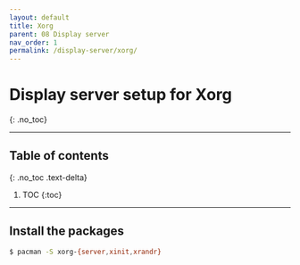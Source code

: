 ```yaml
---
layout: default
title: Xorg
parent: 08 Display server
nav_order: 1
permalink: /display-server/xorg/
---
```


# Display server setup for Xorg
{: .no_toc}

---

## Table of contents
{: .no_toc .text-delta}

1. TOC
{:toc}

---

## Install the packages

```bash
$ pacman -S xorg-{server,xinit,xrandr}
```
